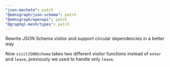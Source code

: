 ```yaml
---
"json-machete": patch
"@omnigraph/json-schema": patch
"@omnigraph/openapi": patch
"@graphql-mesh/types": patch
---
```


Rewrite JSON Schema visitor and support circular dependencies in a better way

Now `visitJSONSchema` takes two different visitor functions instead of `enter` and `leave`, previously we used to handle only `leave`.
